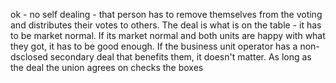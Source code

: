 ok - no self dealing - that person has to remove themselves from the voting and distributes their votes to others. The deal is what is on the table - it has to be market normal. If its market normal and both units are happy with what they got, it has to be good enough. If the business unit operator has a non-dsclosed secondary deal that benefits them, it doesn't matter. As long as the deal the union agrees on checks the boxes